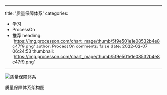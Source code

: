 
---
title: '质量保障体系'
categories: 
 - 学习
 - ProcessOn
 - 推荐
headimg: 'https://img.processon.com/chart_image/thumb/5f9e501e1e08532b4e8c47f9.png'
author: ProcessOn
comments: false
date: 2022-02-07 06:24:53
thumbnail: 'https://img.processon.com/chart_image/thumb/5f9e501e1e08532b4e8c47f9.png'
---

<div>   
<img class="thumb" alt="质量保障体系" src="https://img.processon.com/chart_image/thumb/5f9e501e1e08532b4e8c47f9.png" referrerpolicy="no-referrer">
<p>质量保障体系架构图</p>  
</div>
            